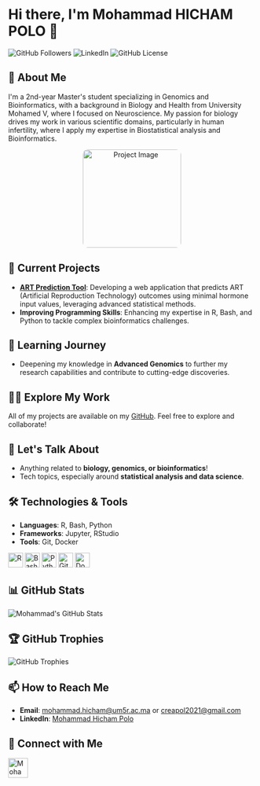 # Hi there, I'm Mohammad HICHAM POLO 👋

![GitHub Followers](https://img.shields.io/github/followers/MohammadHichamPolo?label=Followers&style=social)
![LinkedIn](https://img.shields.io/badge/LinkedIn-Connect-blue?logo=linkedin&style=flat-square)
![GitHub License](https://img.shields.io/github/license/MohammadHichamPolo/Mohammad-Hicham-Polo)

## 🚀 About Me
I'm a 2nd-year Master's student specializing in Genomics and Bioinformatics, with a background in Biology and Health from University Mohamed V, where I focused on Neuroscience. My passion for biology drives my work in various scientific domains, particularly in human infertility, where I apply my expertise in Biostatistical analysis and Bioinformatics.

<p align="center">
  <img src="https://user-images.githubusercontent.com/MohammadHichamPolo/project-image.png" alt="Project Image" height="200" style="border-radius: 10px;">
</p>

## 🔭 Current Projects
- **[ART Prediction Tool](https://github.com/MohammadHichamPolo/ART-Prediction-Tool)**: Developing a web application that predicts ART (Artificial Reproduction Technology) outcomes using minimal hormone input values, leveraging advanced statistical methods.
- **Improving Programming Skills**: Enhancing my expertise in R, Bash, and Python to tackle complex bioinformatics challenges.

## 🌱 Learning Journey
- Deepening my knowledge in **Advanced Genomics** to further my research capabilities and contribute to cutting-edge discoveries.

## 👨‍💻 Explore My Work
All of my projects are available on my [GitHub](https://github.com/MohammadHichamPolo). Feel free to explore and collaborate!

## 💬 Let's Talk About
- Anything related to **biology, genomics, or bioinformatics**!
- Tech topics, especially around **statistical analysis and data science**.

## 🛠️ Technologies & Tools
- **Languages**: R, Bash, Python
- **Frameworks**: Jupyter, RStudio
- **Tools**: Git, Docker

<p align="left">
  <img src="https://img.shields.io/badge/R-276DC3?style=for-the-badge&logo=r&logoColor=white" alt="R" height="30">
  <img src="https://img.shields.io/badge/Bash-4EAA25?style=for-the-badge&logo=gnu-bash&logoColor=white" alt="Bash" height="30">
  <img src="https://img.shields.io/badge/Python-3776AB?style=for-the-badge&logo=python&logoColor=white" alt="Python" height="30">
  <img src="https://img.shields.io/badge/Git-F05032?style=for-the-badge&logo=git&logoColor=white" alt="Git" height="30">
  <img src="https://img.shields.io/badge/Docker-2496ED?style=for-the-badge&logo=docker&logoColor=white" alt="Docker" height="30">
</p>

## 📊 GitHub Stats
![Mohammad's GitHub Stats](https://github-readme-stats.vercel.app/api?username=MohammadHichamPolo&show_icons=true&theme=radical)

## 🏆 GitHub Trophies
![GitHub Trophies](https://github-profile-trophy.vercel.app/?username=MohammadHichamPolo&theme=dracula)

## 📫 How to Reach Me
- **Email**: [mohammad.hicham@um5r.ac.ma](mailto:mohammad.hicham@um5r.ac.ma) or [creapol2021@gmail.com](mailto:creapol2021@gmail.com)
- **LinkedIn**: [Mohammad Hicham Polo](https://www.linkedin.com/in/mohammad-hicham-polo-071043269/)

## 🔗 Connect with Me
<p align="left">
  <a href="https://www.linkedin.com/in/mohammad-hicham-polo-071043269/" target="_blank"><img align="center" src="https://cdn.jsdelivr.net/npm/simple-icons@3.0.1/icons/linkedin.svg" alt="Mohammad Hicham Polo" height="40" width="40" /></a>
</p>

